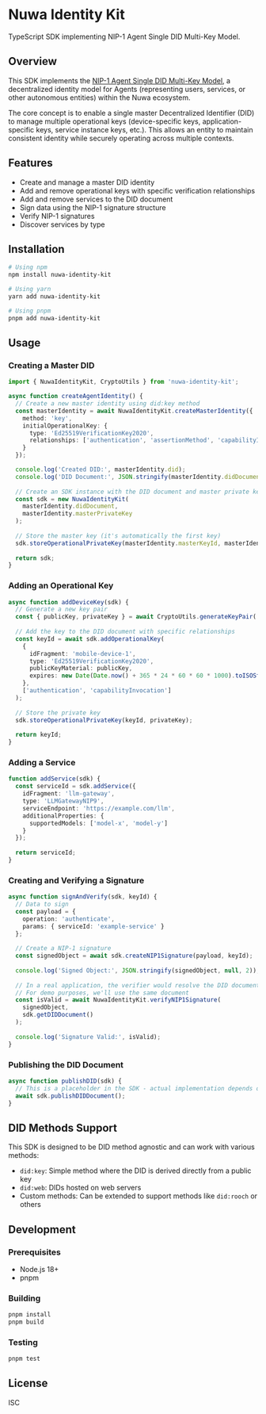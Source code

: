 # Nuwa Identity Kit

TypeScript SDK implementing NIP-1 Agent Single DID Multi-Key Model.

## Overview

This SDK implements the [NIP-1 Agent Single DID Multi-Key Model](https://github.com/rooch-network/nuwa/blob/main/nips/NIPs/nip-1.md), a decentralized identity model for Agents (representing users, services, or other autonomous entities) within the Nuwa ecosystem.

The core concept is to enable a single master Decentralized Identifier (DID) to manage multiple operational keys (device-specific keys, application-specific keys, service instance keys, etc.). This allows an entity to maintain consistent identity while securely operating across multiple contexts.

## Features

- Create and manage a master DID identity
- Add and remove operational keys with specific verification relationships
- Add and remove services to the DID document
- Sign data using the NIP-1 signature structure
- Verify NIP-1 signatures
- Discover services by type

## Installation

```bash
# Using npm
npm install nuwa-identity-kit

# Using yarn
yarn add nuwa-identity-kit

# Using pnpm
pnpm add nuwa-identity-kit
```

## Usage

### Creating a Master DID

```typescript
import { NuwaIdentityKit, CryptoUtils } from 'nuwa-identity-kit';

async function createAgentIdentity() {
  // Create a new master identity using did:key method
  const masterIdentity = await NuwaIdentityKit.createMasterIdentity({
    method: 'key',
    initialOperationalKey: {
      type: 'Ed25519VerificationKey2020',
      relationships: ['authentication', 'assertionMethod', 'capabilityInvocation']
    }
  });

  console.log('Created DID:', masterIdentity.did);
  console.log('DID Document:', JSON.stringify(masterIdentity.didDocument, null, 2));
  
  // Create an SDK instance with the DID document and master private key
  const sdk = new NuwaIdentityKit(
    masterIdentity.didDocument, 
    masterIdentity.masterPrivateKey
  );
  
  // Store the master key (it's automatically the first key)
  sdk.storeOperationalPrivateKey(masterIdentity.masterKeyId, masterIdentity.masterPrivateKey);
  
  return sdk;
}
```

### Adding an Operational Key

```typescript
async function addDeviceKey(sdk) {
  // Generate a new key pair
  const { publicKey, privateKey } = await CryptoUtils.generateKeyPair('Ed25519VerificationKey2020');
  
  // Add the key to the DID document with specific relationships
  const keyId = await sdk.addOperationalKey(
    {
      idFragment: 'mobile-device-1',
      type: 'Ed25519VerificationKey2020',
      publicKeyMaterial: publicKey,
      expires: new Date(Date.now() + 365 * 24 * 60 * 60 * 1000).toISOString() // 1 year expiry
    },
    ['authentication', 'capabilityInvocation']
  );
  
  // Store the private key
  sdk.storeOperationalPrivateKey(keyId, privateKey);
  
  return keyId;
}
```

### Adding a Service

```typescript
function addService(sdk) {
  const serviceId = sdk.addService({
    idFragment: 'llm-gateway',
    type: 'LLMGatewayNIP9',
    serviceEndpoint: 'https://example.com/llm',
    additionalProperties: {
      supportedModels: ['model-x', 'model-y']
    }
  });
  
  return serviceId;
}
```

### Creating and Verifying a Signature

```typescript
async function signAndVerify(sdk, keyId) {
  // Data to sign
  const payload = { 
    operation: 'authenticate', 
    params: { serviceId: 'example-service' }
  };
  
  // Create a NIP-1 signature
  const signedObject = await sdk.createNIP1Signature(payload, keyId);
  
  console.log('Signed Object:', JSON.stringify(signedObject, null, 2));
  
  // In a real application, the verifier would resolve the DID document
  // For demo purposes, we'll use the same document
  const isValid = await NuwaIdentityKit.verifyNIP1Signature(
    signedObject, 
    sdk.getDIDDocument()
  );
  
  console.log('Signature Valid:', isValid);
}
```

### Publishing the DID Document

```typescript
async function publishDID(sdk) {
  // This is a placeholder in the SDK - actual implementation depends on the DID method
  await sdk.publishDIDDocument();
}
```

## DID Methods Support

This SDK is designed to be DID method agnostic and can work with various methods:

- `did:key`: Simple method where the DID is derived directly from a public key
- `did:web`: DIDs hosted on web servers
- Custom methods: Can be extended to support methods like `did:rooch` or others

## Development

### Prerequisites

- Node.js 18+
- pnpm

### Building

```bash
pnpm install
pnpm build
```

### Testing

```bash
pnpm test
```

## License

ISC
